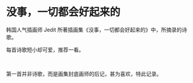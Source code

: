 # 没事，一切都会好起来的

韩国人气插画师 Jedit 所著插画集《没事，一切都会好起来的》中，所摘录的诗歌。

每首诗歌短小却可爱，推荐一看。

<br>

第一首并非诗歌，而是画集封底画师的后记，甚为喜欢，特此记录。